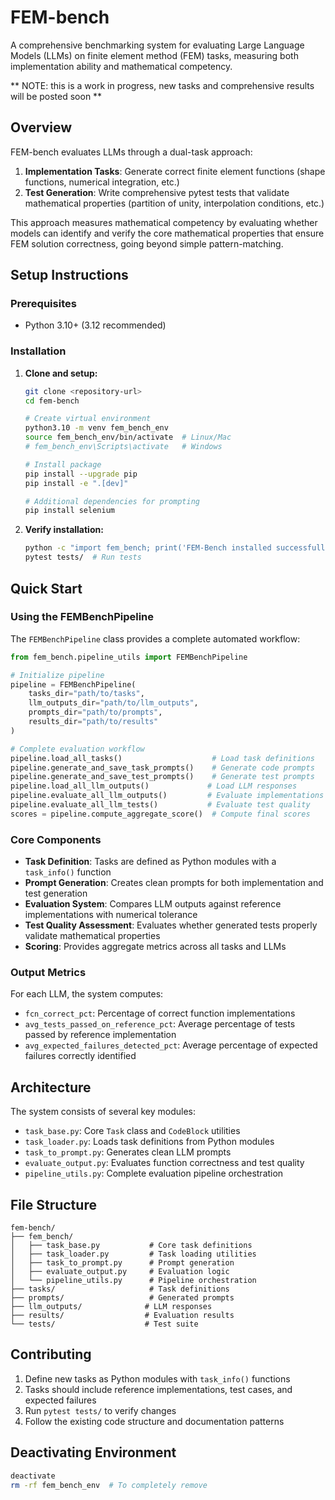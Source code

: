 # FEM-bench

A comprehensive benchmarking system for evaluating Large Language Models (LLMs) on finite element method (FEM) tasks, measuring both implementation ability and mathematical competency.

** NOTE: this is a work in progress, new tasks and comprehensive results will be posted soon **

## Overview

FEM-bench evaluates LLMs through a dual-task approach:
1. **Implementation Tasks**: Generate correct finite element functions (shape functions, numerical integration, etc.)
2. **Test Generation**: Write comprehensive pytest tests that validate mathematical properties (partition of unity, interpolation conditions, etc.)

This approach measures mathematical competency by evaluating whether models can identify and verify the core mathematical properties that ensure FEM solution correctness, going beyond simple pattern-matching.

## Setup Instructions

### Prerequisites
- Python 3.10+ (3.12 recommended)

### Installation

1. **Clone and setup:**
   ```bash
   git clone <repository-url>
   cd fem-bench
   
   # Create virtual environment
   python3.10 -m venv fem_bench_env
   source fem_bench_env/bin/activate  # Linux/Mac
   # fem_bench_env\Scripts\activate   # Windows
   
   # Install package
   pip install --upgrade pip
   pip install -e ".[dev]"
   
   # Additional dependencies for prompting
   pip install selenium
   ```

2. **Verify installation:**
   ```bash
   python -c "import fem_bench; print('FEM-Bench installed successfully')"
   pytest tests/  # Run tests
   ```

## Quick Start

### Using the FEMBenchPipeline

The `FEMBenchPipeline` class provides a complete automated workflow:

```python
from fem_bench.pipeline_utils import FEMBenchPipeline

# Initialize pipeline
pipeline = FEMBenchPipeline(
    tasks_dir="path/to/tasks",
    llm_outputs_dir="path/to/llm_outputs", 
    prompts_dir="path/to/prompts",
    results_dir="path/to/results"
)

# Complete evaluation workflow
pipeline.load_all_tasks()                    # Load task definitions
pipeline.generate_and_save_task_prompts()    # Generate code prompts
pipeline.generate_and_save_test_prompts()    # Generate test prompts
pipeline.load_all_llm_outputs()             # Load LLM responses
pipeline.evaluate_all_llm_outputs()         # Evaluate implementations
pipeline.evaluate_all_llm_tests()           # Evaluate test quality
scores = pipeline.compute_aggregate_score()  # Compute final scores
```

### Core Components

- **Task Definition**: Tasks are defined as Python modules with a `task_info()` function
- **Prompt Generation**: Creates clean prompts for both implementation and test generation
- **Evaluation System**: Compares LLM outputs against reference implementations with numerical tolerance
- **Test Quality Assessment**: Evaluates whether generated tests properly validate mathematical properties
- **Scoring**: Provides aggregate metrics across all tasks and LLMs

### Output Metrics

For each LLM, the system computes:
- `fcn_correct_pct`: Percentage of correct function implementations
- `avg_tests_passed_on_reference_pct`: Average percentage of tests passed by reference implementation
- `avg_expected_failures_detected_pct`: Average percentage of expected failures correctly identified

## Architecture

The system consists of several key modules:

- `task_base.py`: Core `Task` class and `CodeBlock` utilities
- `task_loader.py`: Loads task definitions from Python modules
- `task_to_prompt.py`: Generates clean LLM prompts
- `evaluate_output.py`: Evaluates function correctness and test quality
- `pipeline_utils.py`: Complete evaluation pipeline orchestration

## File Structure

```
fem-bench/
├── fem_bench/
│   ├── task_base.py           # Core task definitions
│   ├── task_loader.py         # Task loading utilities
│   ├── task_to_prompt.py      # Prompt generation
│   ├── evaluate_output.py     # Evaluation logic
│   └── pipeline_utils.py      # Pipeline orchestration
├── tasks/                     # Task definitions
├── prompts/                   # Generated prompts
├── llm_outputs/              # LLM responses
├── results/                  # Evaluation results
└── tests/                    # Test suite
```

## Contributing

1. Define new tasks as Python modules with `task_info()` functions
2. Tasks should include reference implementations, test cases, and expected failures
3. Run `pytest tests/` to verify changes
4. Follow the existing code structure and documentation patterns

## Deactivating Environment
```bash
deactivate
rm -rf fem_bench_env  # To completely remove
```